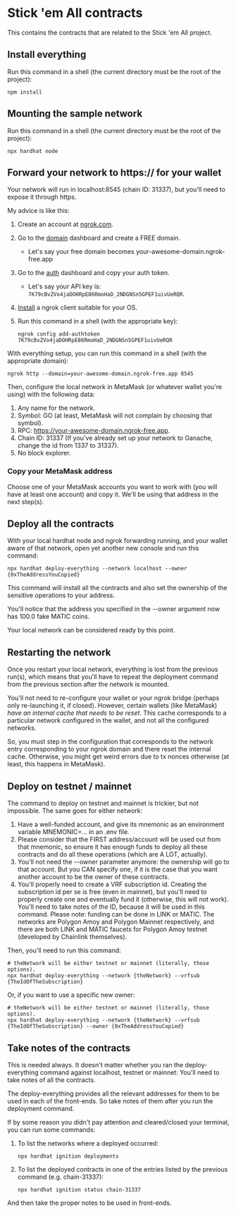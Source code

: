 # Stick 'em All contracts

This contains the contracts that are related to the Stick 'em All project.

## Install everything

Run this command in a shell (the current directory must be the root of the project):

```shell
npm install
```

## Mounting the sample network

Run this command in a shell (the current directory must be the root of the project):

```shell
npx hardhat node
```

## Forward your network to https:// for your wallet

Your network will run in localhost:8545 (chain ID: 31337), but you'll need to expose it through https.

My advice is like this:

1. Create an account at [ngrok.com](https://ngrok.com).
2. Go to the [domain](https://dashboard.ngrok.com/cloud-edge/domains) dashboard and create a FREE domain.
     - Let's say your free domain becomes your-awesome-domain.ngrok-free.app
3. Go to the [auth](https://dashboard.ngrok.com/get-started/your-authtoken) dashboard and copy your auth token.
     - Let's say your API key is: `7K79cBvZVo4jaDOHRpE86RmoHaD_2NDGNSn5GPEF1uivUeRQR`.
4. [Install](https://ngrok.com/download) a ngrok client suitable for your OS.
5. Run this command in a shell (with the appropriate key):

   ```shell
   ngrok config add-authtoken 7K79cBvZVo4jaDOHRpE86RmoHaD_2NDGNSn5GPEF1uivUeRQR
   ```

With everything setup, you can run this command in a shell (with the appropriate domain):

```shell
ngrok http --domain=your-awesome-domain.ngrok-free.app 8545
```

Then, configure the local network in MetaMask (or whatever wallet you're using) with the following data:

1. Any name for the network.
2. Symbol: GO (at least, MetaMask will not complain by choosing that symbol).
3. RPC: https://your-awesome-domain.ngrok-free.app.
4. Chain ID: 31337 (If you've already set up your network to Ganache, change the id from 1337 to 31337).
5. No block explorer.

### Copy your MetaMask address

Choose one of your MetaMask accounts you want to work with (you will have at least one account) and copy it.
We'll be using that address in the next step(s).

## Deploy all the contracts

With your local hardhat node and ngrok forwarding running, and your wallet aware of that network, open yet another
new console and run this command:

```shell
npx hardhat deploy-everything --network localhost --owner {0xTheAddressYouCopied}
```

This command will install all the contracts and also set the ownership of the sensitive operations to your address.

You'll notice that the address you specified in the --owner argument now has 100.0 fake MATIC coins.

Your local network can be considered ready by this point.

## Restarting the network

Once you restart your local network, everything is lost from the previous run(s), which means that you'll have to
repeat the deployment command from the previous section after the network is mounted.

You'll not need to re-configure your wallet or your ngrok bridge (perhaps only re-launching it, if closed). However,
certain wallets (like MetaMask) _have an internal cache that needs to be reset_. This cache corresponds to a particular
network configured in the wallet, and not all the configured networks.

So, you must step in the configuration that corresponds to the network entry corresponding to your ngrok domain and
there reset the internal cache. Otherwise, you might get weird errors due to tx nonces otherwise (at least, this
happens in MetaMask).

## Deploy on testnet / mainnet

The command to deploy on testnet and mainnet is trickier, but not impossible. The same goes for either network:

1. Have a well-funded account, and give its mnemonic as an environment variable MNEMONIC=... in an .env file.
2. Please consider that the FIRST address/account will be used out from that mnemonic, so ensure it has enough funds
   to deploy all these contracts and do all these operations (which are A LOT, actually).
3. You'll not need the --owner parameter anymore: the ownership will go to that account. But you CAN specify one, if
   it is the case that you want another account to be the owner of these contracts.
4. You'll properly need to create a VRF subscription id. Creating the subscription id per se is free (even in mainnet),
   but you'll need to properly create one and eventually fund it (otherwise, this will not work). You'll need to take
   notes of the ID, because it will be used in this command. Please note: funding can be done in LINK or MATIC. The
   networks are Polygon Amoy and Polygon Mainnet respectively, and there are both LINK and MATIC faucets for Polygon
   Amoy testnet (developed by Chainlink themselves).

Then, you'll need to run this command:

```shell
# theNetwork will be either testnet or mainnet (literally, those options).
npx hardhat deploy-everything --network {theNetwork} --vrfsub {TheIdOfTheSubscription}
```

Or, if you want to use a specific new owner:

```shell
# theNetwork will be either testnet or mainnet (literally, those options).
npx hardhat deploy-everything --network {theNetwork} --vrfsub {TheIdOfTheSubscription} --owner {0xTheAddressYouCopied}
```

## Take notes of the contracts

This is needed always. It doesn't matter whether you ran the deploy-everything command against localhost, testnet or
mainnet: You'll need to take notes of all the contracts.

The deploy-everything provides all the relevant addresses for them to be used in each of the front-ends. So take notes
of them after you run the deployment command.

If by some reason you didn't pay attention and cleared/closed your terminal, you can run some commands:

1. To list the networks where a deployed occurred:

   ```shell
   npx hardhat ignition deployments
   ```

2. To list the deployed contracts in one of the entries listed by the previous command (e.g. chain-31337):

   ```shell
   npx hardhat ignition status chain-31337
   ```
   
And then take the proper notes to be used in front-ends.
